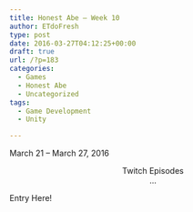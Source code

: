 ```yaml
---
title: Honest Abe – Week 10
author: ETdoFresh
type: post
date: 2016-03-27T04:12:25+00:00
draft: true
url: /?p=183
categories:
  - Games
  - Honest Abe
  - Uncategorized
tags:
  - Game Development
  - Unity

---
```

March 21 &#8211; March 27, 2016

<p style="text-align: center;">
  Twitch Episodes<br /> ...
</p>

Entry Here!
